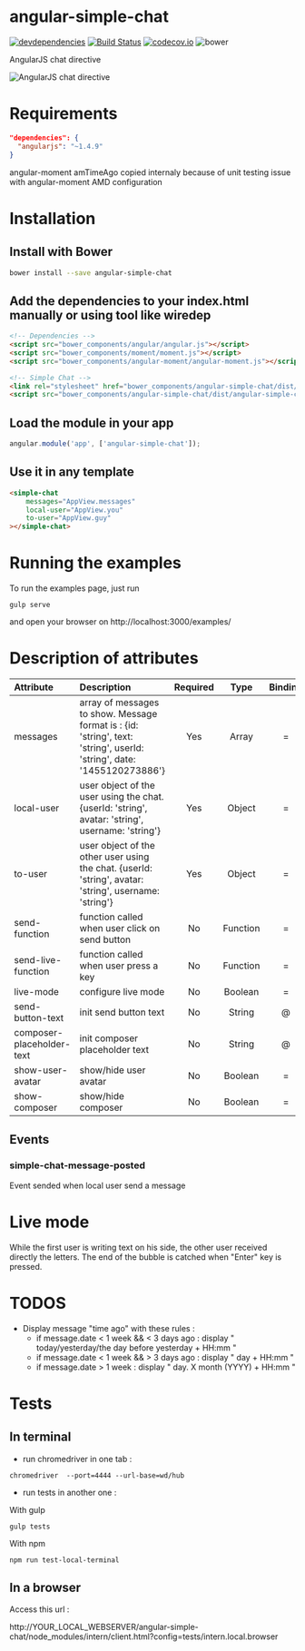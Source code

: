 # angular-simple-chat

[![devdependencies][devdepstat-image]][devdepstat-url] [![Build Status][travis-image]][travis-url] [![codecov.io][codecov-image]][codecov-url] ![bower][bower-image]

[devdepstat-url]: https://david-dm.org/vogloblinsky/angular-simple-chat#info=devDependencies
[devdepstat-image]: https://david-dm.org/vogloblinsky/angular-simple-chat/dev-status.png
[travis-url]: https://travis-ci.org/vogloblinsky/angular-simple-chat
[travis-image]: https://travis-ci.org/vogloblinsky/angular-simple-chat.svg?branch=master
[codecov-url]: https://codecov.io/github/vogloblinsky/angular-simple-chat?branch=master
[codecov-image]: https://codecov.io/github/vogloblinsky/angular-simple-chat/coverage.svg?branch=master
[bower-image]: https://img.shields.io/bower/v/angular-simple-chat.svg

AngularJS chat directive

![AngularJS chat directive](https://raw.githubusercontent.com/vogloblinsky/angular-simple-chat/master/screenshot.png "AngularJS chat directive")

# Requirements

```json
"dependencies": {
  "angularjs": "~1.4.9"
}
```

angular-moment amTimeAgo copied internaly because of unit testing issue with angular-moment AMD configuration

# Installation

## Install with Bower

```bash
bower install --save angular-simple-chat
```

## Add the dependencies to your index.html manually or using tool like wiredep

```html
<!-- Dependencies -->
<script src="bower_components/angular/angular.js"></script>
<script src="bower_components/moment/moment.js"></script>
<script src="bower_components/angular-moment/angular-moment.js"></script>

<!-- Simple Chat -->
<link rel="stylesheet" href="bower_components/angular-simple-chat/dist/angular-simple-chat.min.css">
<script src="bower_components/angular-simple-chat/dist/angular-simple-chat.min.js"></script>
```

## Load the module in your app
```javascript
angular.module('app', ['angular-simple-chat']);
```

## Use it in any template
```html
<simple-chat
    messages="AppView.messages"
    local-user="AppView.you"
    to-user="AppView.guy"
></simple-chat>
```

# Running the examples

To run the examples page, just run

```shell
gulp serve
```

and open your browser on http://localhost:3000/examples/

# Description of attributes

| Attribute | Description | Required | Type | Binding |
| :------------- |:-------------| :-----:| :-----:| :-----:|
| messages | array of messages to show. Message format is : {id: 'string', text: 'string', userId: 'string', date: '1455120273886'}| Yes | Array | = |
| local-user | user object of the user using the chat. {userId: 'string', avatar: 'string', username: 'string'}| Yes | Object | = |
| to-user | user object of the other user using the chat. {userId: 'string', avatar: 'string', username: 'string'}| Yes | Object | = |
| send-function | function called when user click on send button | No | Function | = |
| send-live-function | function called when user press a key | No | Function | = |
| live-mode | configure live mode | No | Boolean | = |
| send-button-text | init send button text | No | String | @ |
| composer-placeholder-text | init composer placeholder text | No | String | @ |
| show-user-avatar | show/hide user avatar | No | Boolean | = |
| show-composer | show/hide composer | No | Boolean | = |

## Events

### simple-chat-message-posted
Event sended when local user send a message

# Live mode

While the first user is writing text on his side, the other user received directly the letters. 
The end of the bubble is catched when "Enter" key is pressed.

# TODOS

- Display message "time ago" with these rules :
    + if message.date < 1 week && < 3 days ago : display " today/yesterday/the day before yesterday + HH:mm "
    + if message.date < 1 week && > 3 days ago : display " day + HH:mm "
    + if message.date > 1 week : display " day. X month (YYYY) + HH:mm "

# Tests

## In terminal

- run chromedriver in one tab :

```shell
chromedriver  --port=4444 --url-base=wd/hub
```

- run tests in another one :

With gulp

```shell
gulp tests
```

With npm

```shell
npm run test-local-terminal
```

## In a browser

Access this url : 

http://YOUR_LOCAL_WEBSERVER/angular-simple-chat/node_modules/intern/client.html?config=tests/intern.local.browser
